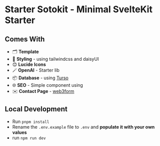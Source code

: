 # Starter Sotokit - Minimal SvelteKit Starter 

## Comes With

- 🗂️ **Template** 
- 🎨 **Styling** - using tailwindcss and daisyUI 
- 😊 **Lucide Icons** 
- 🪄 **OpenAI** - Starter lib
- 📦 **Database**  - using [Turso](https://turso.tech)
- 🌐 **SEO** - Simple component using 
- ✉️ **Contact Page** - [web3form](https://web3forms.com/)

## Local Development

- Run `pnpm install`
- Rename the `.env.example` file to `.env` and __populate it with your own values__
- run `npm run dev`
